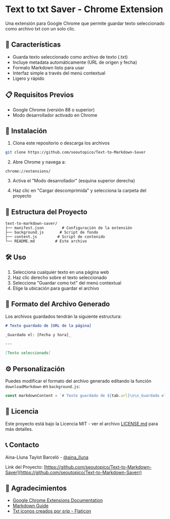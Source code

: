 # Text to txt Saver - Chrome Extension

Una extensión para Google Chrome que permite guardar texto seleccionado como archivo txt con un solo clic.

## 🌟 Características

- Guarda texto seleccionado como archivo de texto (.txt)
- Incluye metadata automáticamente (URL de origen y fecha)
- Formato Markdown listo para usar
- Interfaz simple a través del menú contextual
- Ligero y rápido

## 📋 Requisitos Previos

- Google Chrome (versión 88 o superior)
- Modo desarrollador activado en Chrome

## 🚀 Instalación

1. Clona este repositorio o descarga los archivos
```bash
git clone https://github.com/seoutopico/Text-to-Markdown-Saver
```

2. Abre Chrome y navega a:
```
chrome://extensions/
```

3. Activa el "Modo desarrollador" (esquina superior derecha)

4. Haz clic en "Cargar descomprimida" y selecciona la carpeta del proyecto

## 📁 Estructura del Proyecto

```
text-to-markdown-saver/
├── manifest.json        # Configuración de la extensión
├── background.js       # Script de fondo
├── content.js         # Script de contenido
└── README.md         # Este archivo
```

## 🛠️ Uso

1. Selecciona cualquier texto en una página web
2. Haz clic derecho sobre el texto seleccionado
3. Selecciona "Guardar como txt" del menú contextual
4. Elige la ubicación para guardar el archivo

## 📄 Formato del Archivo Generado

Los archivos guardados tendrán la siguiente estructura:

```markdown
# Texto guardado de [URL de la página]

_Guardado el: [Fecha y hora]_

---

[Texto seleccionado]
```

## ⚙️ Personalización

Puedes modificar el formato del archivo generado editando la función `downloadMarkdown` en `background.js`:

```javascript
const markdownContent = `# Texto guardado de ${tab.url}\n\n_Guardado el: ${date}_\n\n---\n\n${selectedText}`;
```

## 📝 Licencia

Este proyecto está bajo la Licencia MIT - ver el archivo [LICENSE.md](LICENSE.md) para más detalles.

## 📞 Contacto

Aina-Lluna Taylot Barceló - [@aina_lluna](https://x.com/aina_lluna)

Link del Proyecto: [https://github.com/seoutopico/Text-to-Markdown-Saver](https://github.com/seoutopico/Text-to-Markdown-Saverr)

## 🙏 Agradecimientos

- [Google Chrome Extensions Documentation](https://developer.chrome.com/docs/extensions/)
- [Markdown Guide](https://www.markdownguide.org/)
- [Txt iconos creados por srip - Flaticon](https://www.flaticon.es/iconos-gratis/txt) 

